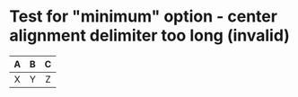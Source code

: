 # Test for "minimum" option - center alignment delimiter too long (invalid)

| A | B | C |
| :---: | :-------: | :-------: |
| X | Y | Z |